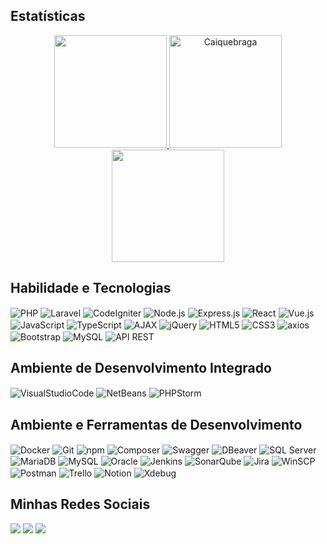 
## Estatísticas

<div align="center">
    <a href="https://github.com/Caiquebraga">
        <img height="180em" src="https://github-readme-stats.vercel.app/api?username=Caiquebraga&show_icons=true&theme=blue-green&include_all_commits=true&count_private=true"/>
    </a>
    <a href="https://github.com/Caiquebraga">
        <img height="180em" src="https://github-readme-streak-stats.herokuapp.com/?user=Caiquebraga&&theme=tokyonight" alt="Caiquebraga" />
    </a>
    <a href="https://github.com/Caiquebraga">
        <img height="180em" src="https://github-readme-stats.vercel.app/api/top-langs/?username=Caiquebraga&layout=compact&langs_count=7&theme=blue-green"/>
    </a>
</div>

## Habilidade e Tecnologias

<div align="left">
    <img align="center" alt="PHP" src="https://img.shields.io/badge/PHP-777BB4?style=for-the-badge&logo=php&logoColor=white">
    <img align="center" alt="Laravel" src="https://img.shields.io/badge/Laravel-FF2D20?style=for-the-badge&logo=laravel&logoColor=white">
    <img align="center" alt="CodeIgniter" src="https://img.shields.io/badge/CodeIgniter-EF4223?style=for-the-badge&logo=codeigniter&logoColor=white">
    <img align="center" alt="Node.js" src="https://img.shields.io/badge/Node.js-339933?style=for-the-badge&logo=node.js&logoColor=white">
    <img align="center" alt="Express.js" src="https://img.shields.io/badge/Express.js-000000?style=for-the-badge&logo=express&logoColor=white">
    <img align="center" alt="React" src="https://img.shields.io/badge/React-61DAFB?style=for-the-badge&logo=react&logoColor=black">
    <img align="center" alt="Vue.js" src="https://img.shields.io/badge/Vue.js-4FC08D?style=for-the-badge&logo=vue.js&logoColor=white">
    <img align="center" alt="JavaScript" src="https://img.shields.io/badge/JavaScript-F7DF1E?style=for-the-badge&logo=javascript&logoColor=black">
    <img align="center" alt="TypeScript" src="https://img.shields.io/badge/TypeScript-3178C6?style=for-the-badge&logo=typescript&logoColor=white">
    <img align="center" alt="AJAX" src="https://img.shields.io/badge/AJAX-0082FC?style=for-the-badge&logo=ajax&logoColor=white">
    <img align="center" alt="jQuery" src="https://img.shields.io/badge/jQuery-0769AD?style=for-the-badge&logo=jquery&logoColor=white">
    <img align="center" alt="HTML5" src="https://img.shields.io/badge/HTML5-E34F26?style=for-the-badge&logo=html5&logoColor=white">
    <img align="center" alt="CSS3" src="https://img.shields.io/badge/CSS3-1572B6?style=for-the-badge&logo=css3&logoColor=white">
    <img align="center" alt="axios" src="https://img.shields.io/badge/axios-007ACC?style=for-the-badge&logo=axios&logoColor=white">
    <img align="center" alt="Bootstrap" src="https://img.shields.io/badge/Bootstrap-563D7C?style=for-the-badge&logo=bootstrap&logoColor=white">
    <img align="center" alt="MySQL" src="https://img.shields.io/badge/MySQL-4479A1?style=for-the-badge&logo=mysql&logoColor=white">
    <img align="center" alt="API REST" src="https://img.shields.io/badge/API_REST-FF5733?style=for-the-badge">
    
</div>

## Ambiente de Desenvolvimento Integrado

<div>
     <img align="center" alt="VisualStudioCode" src="https://img.shields.io/badge/Visual%20Studio%20Code-0078d7.svg?style=for-the-badge&logo=visual-studio-code&logoColor=white">
    <img align="center" alt="NetBeans" src="https://img.shields.io/badge/NetBeans-1B6AC6?style=for-the-badge&logo=apache-netbeans-ide&logoColor=white">
    <img align="center" alt="PHPStorm" src="https://img.shields.io/badge/PHPStorm-000000?style=for-the-badge&logo=phpstorm&logoColor=white">
</div>

## Ambiente e Ferramentas de Desenvolvimento 

<div align="left">
    <img align="center" alt="Docker" src="https://img.shields.io/badge/docker-%230db7ed.svg?style=for-the-badge&logo=docker&logoColor=white"> 
    <img align="center" alt="Git" src="https://img.shields.io/badge/git-%23F05033.svg?style=for-the-badge&logo=git&logoColor=white"> 
    <img align="center" alt="npm" src="https://img.shields.io/badge/npm-CB3837?style=for-the-badge&logo=npm&logoColor=white">
    <img align="center" alt="Composer" src="https://img.shields.io/badge/Composer-885630?style=for-the-badge&logo=composer&logoColor=white">
    <img align="center" alt="Swagger" src="https://img.shields.io/badge/Swagger-85EA2D?style=for-the-badge&logo=swagger&logoColor=black">
    <img align="center" alt="DBeaver" src="https://img.shields.io/badge/DBeaver-430098?style=for-the-badge&logo=dbeaver&logoColor=white">
    <img align="center" alt="SQL Server" src="https://img.shields.io/badge/SQL_Server-CC2927?style=for-the-badge&logo=microsoft-sql-server&logoColor=white">
    <img align="center" alt="MariaDB" src="https://img.shields.io/badge/MariaDB-003545?style=for-the-badge&logo=mariadb&logoColor=white">
    <img align="center" alt="MySQL" src="https://img.shields.io/badge/mysql-%2300f.svg?style=for-the-badge&logo=mysql&logoColor=white">
    <img align="center" alt="Oracle" src="https://img.shields.io/badge/Oracle-F80000?style=for-the-badge&logo=oracle&logoColor=white">
    <img align="center" alt="Jenkins" src="https://img.shields.io/badge/jenkins-%232C5263.svg?style=for-the-badge&logo=jenkins&logoColor=white"> 
    <img align="center" alt="SonarQube" src="https://img.shields.io/badge/SonarQube-4E9BCD?style=for-the-badge&logo=sonarqube&logoColor=white">
    <img align="center" alt="Jira" src="https://img.shields.io/badge/jira-%230A0FFF.svg?style=for-the-badge&logo=jira&logoColor=white"> 
    <img align="center" alt="WinSCP" src="https://img.shields.io/badge/WinSCP-167BB6?style=for-the-badge&logo=winscp&logoColor=white">
    <img align="center" alt="Postman" src="https://img.shields.io/badge/Postman-FF6C37?style=for-the-badge&logo=postman&logoColor=white">
    <img align="center" alt="Trello" src="https://img.shields.io/badge/Trello-0079BF?style=for-the-badge&logo=trello&logoColor=white">
    <img align="center" alt="Notion" src="https://img.shields.io/badge/Notion-000000?style=for-the-badge&logo=notion&logoColor=white">
    <img align="center" alt="Xdebug" src="https://img.shields.io/badge/Xdebug-FF2D20?style=for-the-badge&logo=xdebug&logoColor=white">
</div>
</div>

## Minhas Redes Sociais

<div align="left">
   <a href="mailto:caiquebsousa@outlook.com"><img src="https://img.shields.io/badge/-Outlook-%230078D4?style=for-the-badge&logo=microsoft-outlook&logoColor=white" target="_blank"></a>
  <a href="https://www.linkedin.com/in/caique-braga-sousa-8b08ab220/" target="_blank"><img src="https://img.shields.io/badge/-LinkedIn-%230077B5?style=for-the-badge&logo=linkedin&logoColor=white" target="_blank"></a>
  <a href="https://wa.me/+5561983419094"><img src="https://img.shields.io/badge/WhatsApp-25D366?style=for-the-badge&logo=whatsapp&logoColor=white" target="_blank"></a>
</div>
